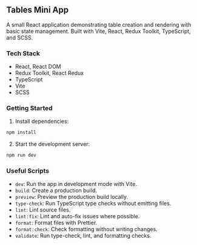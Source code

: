 ## Tables Mini App

A small React application demonstrating table creation and rendering with basic state management. Built with Vite, React, Redux Toolkit, TypeScript, and SCSS.

### Tech Stack
- React, React DOM
- Redux Toolkit, React Redux
- TypeScript
- Vite
- SCSS

### Getting Started
1. Install dependencies:
```bash
npm install
```
2. Start the development server:
```bash
npm run dev
```

### Useful Scripts
- `dev`: Run the app in development mode with Vite.
- `build`: Create a production build.
- `preview`: Preview the production build locally.
- `type-check`: Run TypeScript type checks without emitting files.
- `lint`: Lint source files.
- `lint:fix`: Lint and auto-fix issues where possible.
- `format`: Format files with Prettier.
- `format:check`: Check formatting without writing changes.
- `validate`: Run type-check, lint, and formatting checks.
